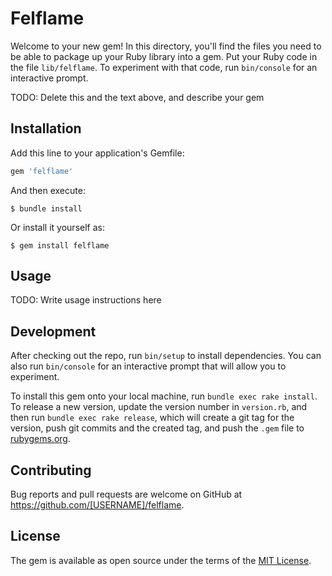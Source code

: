 # Felflame

Welcome to your new gem! In this directory, you'll find the files you need to be able to package up your Ruby library into a gem. Put your Ruby code in the file `lib/felflame`. To experiment with that code, run `bin/console` for an interactive prompt.

TODO: Delete this and the text above, and describe your gem

## Installation

Add this line to your application's Gemfile:

```ruby
gem 'felflame'
```

And then execute:

    $ bundle install

Or install it yourself as:

    $ gem install felflame

## Usage

TODO: Write usage instructions here

## Development

After checking out the repo, run `bin/setup` to install dependencies. You can also run `bin/console` for an interactive prompt that will allow you to experiment.

To install this gem onto your local machine, run `bundle exec rake install`. To release a new version, update the version number in `version.rb`, and then run `bundle exec rake release`, which will create a git tag for the version, push git commits and the created tag, and push the `.gem` file to [rubygems.org](https://rubygems.org).

## Contributing

Bug reports and pull requests are welcome on GitHub at https://github.com/[USERNAME]/felflame.

## License

The gem is available as open source under the terms of the [MIT License](https://opensource.org/licenses/MIT).
